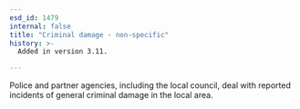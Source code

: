 ```yaml
---
esd_id: 1479
internal: false
title: "Criminal damage - non-specific"
history: >-
  Added in version 3.11.

---
```


Police and partner agencies, including the local council, deal with reported incidents of general criminal damage in the local area.

